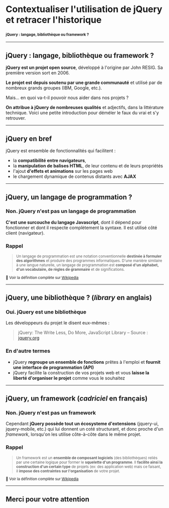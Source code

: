 <!-- footer: Copyright 2017 © Glenn ROLLAND – Reproduction interdite -->

<link rel="stylesheet" href="../../assets/style.css" />

# Contextualiser l'utilisation de jQuery et retracer l'historique

### <span style="font-size: 72% !important;">jQuery : langage, bibliothèque ou framework ?</span>

----

## jQuery : langage, bibliothèque ou framework ?


__jQuery est un projet open source__, développé à l'origine par John RESIG. Sa première version sort en 2006. 

__Le projet est depuis soutenu par une grande communauté__ et utilisé par de nombreux grands groupes (IBM, Google, etc.).

Mais... en quoi va-t-il pouvoir nous aider dans nos projets ?

__On attribue à jQuery de nombreuses qualités__ et adjectifs, dans la littérature technique. Voici une petite introduction pour déméler le faux du vrai et s'y retrouver.

----

## jQuery en bref

jQuery est ensemble de fonctionnalités qui facilitent :

*  la __compatibilité entre navigateurs__, 
*  la __manipulation de balises HTML__, de leur contenu et de leurs propriétés
*  l'ajout __d'effets et animations__ sur les pages web
*  le chargement dynamique de contenus distants avec __AJAX__

----

## jQuery, un langage de programmation ?

### Non. jQuery n'est pas un langage de programmation

__C'est une surcouche du langage Javascript__, dont il dépend pour fonctionner et dont il respecte complètement la syntaxe. Il est utilisé côté client (navigateur).


### Rappel

<small>

> Un langage de programmation est une notation conventionnelle  __destinée à formuler des algorithmes__ et produire des programmes informatiques. D'une manière similaire à une langue naturelle, un langage de programmation est __composé d'un alphabet, d'un vocabulaire, de règles de grammaire__ et de significations.

:blue_book: Voir la définition complète sur [Wikipedia](https://fr.wikipedia.org/wiki/Langage_de_programmation)

</small>


----

## jQuery, une bibliothèque ? (_library_ en anglais) 

### Oui. jQuery est une bibliothèque

Les développeurs du projet le disent eux-mêmes :

> jQuery: The Write Less, Do More, JavaScript Library
> – Source : [jquery.org](https://jquery.org)

### En d'autre termes

* jQuery __regroupe un ensemble de fonctions__ prêtes à l'emploi et __fournit une interface de programmation (API)__
* jQuery facilite la construction de vos projets web et vous __laisse la liberté d'organiser le projet__ comme vous le souhaitez

----

## jQuery, un framework (_cadriciel_ en français)

### Non. jQuery n'est pas un framework

Cependant __jQuery possède tout un écosysteme d'extensions__ (jquery-ui, jquery-mobile, etc.) qui lui donnent un coté structurant, et donc proche d'un _framework_, lorsqu'on les utilise côte-à-côte dans le même projet.

### Rappel 

<small>

> Un framework est un __ensemble de composant logiciels__ (des bibliothèques) reliés par une certaine logique pour former le __squelette d'un programme__.  Il __facilite ainsi la construction d'un certain type__ de projets (ex: des application web) mais ce faisant, il __impose des contraintes sur l'organisation__ de votre projet.

:blue_book: Voir la définition complète sur [Wikipedia](https://fr.wikipedia.org/wiki/Framework)

</small>

----

## Merci pour votre attention 


